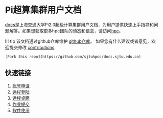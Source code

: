 # Pi超算集群用户文档
[docs](http://docs.hpc.sjtu.edu.cn/)是上海交通大学Pi2.0超级计算集群用户文档，为用户提供快速上手指导和问题解答。如果想获取更多hpc团队的动态和信息，请访问[hpc](https://hpc.sjtu.edu.cn/)。

!!! tip 
	该文档通过github仓库维护
	[github仓库](https://github.com/sjtuhpcc/docs.sjtu.edu.cn)。
	如果您有什么建议或者意见，欢迎提交修改
	[contributions]()
	
	[Fork this repo](https://github.com/sjtuhpcc/docs.sjtu.edu.cn)

## 快速链接

 1. [账号申请](accounts/apply.md)
 2. [远程登陆](login/SSH.md)
 3. [远程桌面](login/OpenOnDemand.md)
 4. [作业提交](job/slurm.md)
 5. [软件使用](module/module.md)